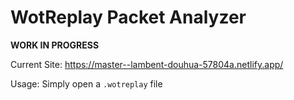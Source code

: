 # WotReplay Packet Analyzer

**WORK IN PROGRESS**

Current Site: https://master--lambent-douhua-57804a.netlify.app/ 

Usage: Simply open a `.wotreplay` file
